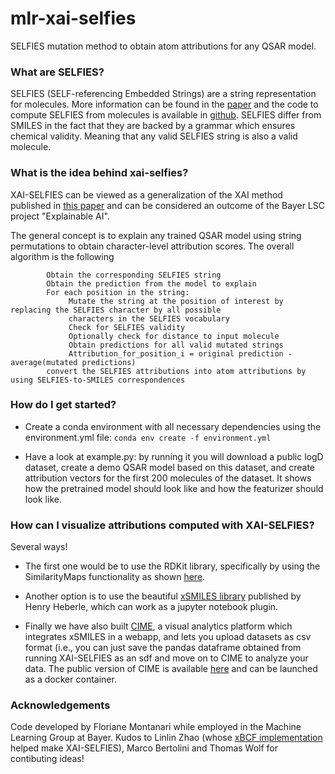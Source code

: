# mlr-xai-selfies
SELFIES mutation method to obtain atom attributions for any QSAR model.

### What are SELFIES?
SELFIES (SELF-referencing Embedded Strings) are a string representation for molecules. More information can be found in the [paper](https://arxiv.org/abs/1905.13741) and the code to compute SELFIES from molecules is available in [github](https://github.com/aspuru-guzik-group/selfies).
SELFIES differ from SMILES in the fact that they are backed by a grammar which ensures chemical validity. Meaning that any valid SELFIES string is also a valid molecule.

### What is the idea behind xai-selfies?
XAI-SELFIES can be viewed as a generalization of the XAI method published in [this paper](https://www.sciencedirect.com/science/article/pii/S2667318522000174) and can be considered an outcome of the Bayer LSC project "Explainable AI". 

The general concept is to explain any trained QSAR model using string permutations to obtain character-level attribution scores.
The overall algorithm is the following

```For each input molecule of interest:
        Obtain the corresponding SELFIES string
        Obtain the prediction from the model to explain
        For each position in the string:
             Mutate the string at the position of interest by replacing the SELFIES character by all possible 
             characters in the SELFIES vocabulary
             Check for SELFIES validity
             Optionally check for distance to input molecule
             Obtain predictions for all valid mutated strings
             Attribution_for_position_i = original prediction - average(mutated predictions)
        convert the SELFIES attributions into atom attributions by using SELFIES-to-SMILES correspondences
 ```
          
### How do I get started?

- Create a conda environment with all necessary dependencies using the environment.yml file:
```conda env create -f environment.yml```

- Have a look at example.py: by running it you will download a public logD dataset, create a demo QSAR model based on this dataset, and create attribution vectors for the first 200 molecules of the dataset. It shows how the pretrained model should look like and how the featurizer should look like. 

### How can I visualize attributions computed with XAI-SELFIES?

Several ways! 

- The first one would be to use the RDKit library, specifically by using the SimilarityMaps functionality as shown [here](https://www.rdkit.org/docs/GettingStartedInPython.html#generating-similarity-maps-using-fingerprints).

- Another option is to use the beautiful [xSMILES library](https://github.com/Bayer-Group/xsmiles) published by Henry Heberle, which can work as a jupyter notebook plugin.

- Finally we have also built [CIME](https://jcheminf.biomedcentral.com/articles/10.1186/s13321-022-00600-z), a visual analytics platform which integrates xSMILES in a webapp, and lets you upload datasets as csv format (i.e., you can just save the pandas dataframe obtained from running XAI-SELFIES as an sdf and move on to CIME to analyze your data. The public version of CIME is available [here](https://github.com/jku-vds-lab/cime) and can be launched as a docker container.

### Acknowledgements
Code developed by Floriane Montanari while employed in the Machine Learning Group at Bayer.
Kudos to Linlin Zhao (whose [xBCF implementation](https://github.com/Bayer-Group/xBCF) helped make XAI-SELFIES), Marco Bertolini and Thomas Wolf for contibuting ideas!

